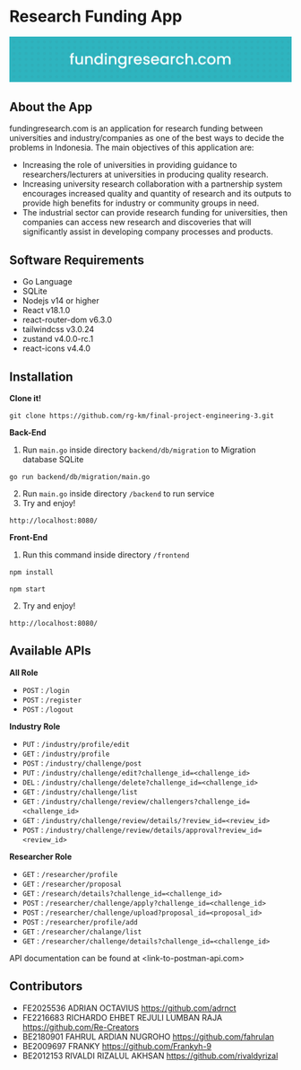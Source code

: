 # Research Funding App
![banner](banner.png)

## About the App
fundingresearch.com is an application for research funding between universities and industry/companies as one of the best ways to decide the problems in Indonesia. The main objectives of this application are:
- Increasing the role of universities in providing guidance to researchers/lecturers at universities in producing quality research.
- Increasing university research collaboration with a partnership system encourages increased quality and quantity of research and its outputs to provide high benefits for industry or community groups in need.
- The industrial sector can provide research funding for universities, then companies can access new research and discoveries that will significantly assist in developing company processes and products.

## Software Requirements
- Go Language
- SQLite
- Nodejs v14 or higher
- React v18.1.0 
- react-router-dom v6.3.0
- tailwindcss v3.0.24
- zustand v4.0.0-rc.1
- react-icons v4.4.0

## Installation
**Clone it!**
```
git clone https://github.com/rg-km/final-project-engineering-3.git
```

**Back-End**
1. Run `main.go` inside directory `backend/db/migration` to Migration database SQLite
```
go run backend/db/migration/main.go
```
2. Run `main.go` inside directory `/backend` to run service
3. Try and enjoy!
```
http://localhost:8080/
```

**Front-End**
1. Run this command inside directory `/frontend`
```
npm install
```
```
npm start
```
2. Try and enjoy!
```
http://localhost:8080/
```

## Available APIs
**All Role**
- `POST` : `/login`
- `POST` : `/register`
- `POST` : `/logout`

**Industry Role**
- `PUT`  : `/industry/profile/edit`
- `GET`  : `/industry/profile`
- `POST` : `/industry/challenge/post`
- `PUT`  : `/industry/challenge/edit?challenge_id=<challenge_id>`
- `DEL`  : `/industry/challenge/delete?challenge_id=<challenge_id>`
- `GET`  : `/industry/challenge/list`
- `GET`  : `/industry/challenge/review/challengers?challenge_id=<challenge_id>`
- `GET`  : `/industry/challenge/review/details/?review_id=<review_id>`
- `POST` : `/industry/challenge/review/details/approval?review_id=<review_id>`

**Researcher Role**
- `GET`  : `/researcher/profile`
- `GET`  : `/researcher/proposal`
- `GET`  : `/research/details?challenge_id=<challenge_id>`
- `POST` : `/researcher/challenge/apply?challenge_id=<challenge_id>`
- `POST` : `/researcher/challenge/upload?proposal_id=<proposal_id>`
- `POST` : `/researcher/profile/add`
- `GET`  : `/researcher/chalange/list`
- `GET`  : `/researcher/challenge/details?challenge_id=<challenge_id>`

API documentation can be found at <link-to-postman-api.com>

## Contributors
- FE2025536	ADRIAN OCTAVIUS <https://github.com/adrnct>
- FE2216683	RICHARDO EHBET REJULI LUMBAN RAJA <https://github.com/Re-Creators>
- BE2180901	FAHRUL ARDIAN NUGROHO <https://github.com/fahrulan>
- BE2009697	FRANKY <https://github.com/Frankyh-9>
- BE2012153	RIVALDI RIZALUL AKHSAN <https://github.com/rivaldyrizal>